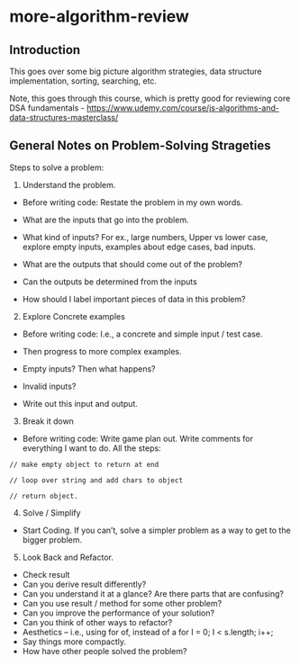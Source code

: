 # more-algorithm-review

## Introduction
This goes over some big picture algorithm strategies, data structure implementation, sorting, searching, etc.  

Note, this goes through this course, which is pretty good for reviewing core DSA fundamentals - https://www.udemy.com/course/js-algorithms-and-data-structures-masterclass/

## General Notes on Problem-Solving Strageties

Steps to solve a problem:

1.	Understand the problem. 

  *	Before writing code: Restate the problem in my own words.

  *	What are the inputs that go into the problem.

  *	What kind of inputs?   For ex., large numbers, Upper vs lower case, explore empty inputs, examples about edge cases, bad inputs.

  *	What are the outputs that should come out of the problem?

  *	Can the outputs be determined from the inputs

  *	How should I label important pieces of data in this problem?

2.	Explore Concrete examples

  *	Before writing code: I.e., a concrete and simple input / test case.  

  *	Then progress to more complex examples.

  *	Empty inputs? Then what happens? 

  *	Invalid inputs?

  *	Write out this input and output.

3.	Break it down

  *	Before writing code: Write game plan out.  Write comments for everything I want to do.  All the steps:

`// make empty object to return at end`

`// loop over string and add chars to object`

`// return object.`


4.	Solve / Simplify 
  *	Start Coding.  If you can’t, solve a simpler problem as a way to get to the bigger problem. 
5.	Look Back and Refactor.
  *	Check result
  *	Can you derive result differently?
  *	Can you understand it at a glance? Are there parts that are confusing?
  *	Can you use result / method for some other problem?
  *	Can you improve the performance of your solution?
  *	Can you think of other ways to refactor?
  *	Aesthetics – i.e., using for of, instead of a for I = 0; I < s.length; i++;
  *	Say things more compactly.
  *	How have other people solved the problem?  
